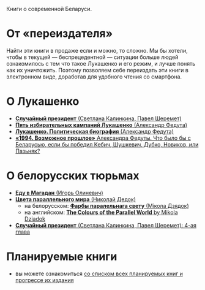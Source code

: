 Книги о современной Беларуси.

# От «переиздателя»

Найти эти книги в продаже если и можно, то сложно. Мы бы хотели, чтобы в текущей — беспрецедентной — ситуации больше людей ознакомилось с тем что такое Лукашенко и его режим, и лучше понять как их уничтожить. Поэтому позволяем себе переиздать эти книги в электронном виде, доработав для удобного чтения со смартфона.

# О Лукашенко

- [**Случайный президент** (Светлана Калинкина, Павел Шеремет)](./haphazard-president)
- [**Пять избирательных кампаний Лукашенко** (Александр Федута)](./5-election-campaigns-of-lukashenko)
- [**Лукашенко. Политическая биография** (Александр Федута)](./lukashenko-political-biography)
- [**«1994. Возможное прошлое»** Александра Федуты. Что было бы с Беларусью, если бы победил Кебич, Шушкевич, Дубко, Новиков, или Пазьняк?](./possible-past-after-1994)


# О белорусских тюрьмах

+ [**Еду в Магадан** (Игорь Олиневич)](./going-to-magadan)
+ [**Цвета параллельного мира** (Николай Дедок)](./the-colours-of-the-parallel-world/ru)
    + на белорусском: [**Фарбы паралельнага свету** (Мікола Дзядок)](./the-colours-of-the-parallel-world/by)
    + на английском: [**The Colours of the Parallel World** by Mikola Dziadok](./the-colours-of-the-parallel-world/en)
+ [**Случайный президент** (Светлана Калинкина, Павел Шеремет): 4-ая глава](./haphazard-president/4.md)


# Планируемые книги

- вы можете ознакомиться [со списком всех планируемых книг и прогрессе их издания](https://github.com/free-belarus/books/issues/2)
